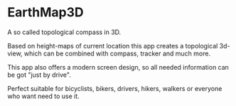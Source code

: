 # EarthMap3D

A so called topological compass in 3D.

Based on height-maps of current location this app creates a topological 3d-view, which can be combined with compass, tracker and much more.

This app also offers a modern screen design, so all needed information can be got "just by drive". 

Perfect suitable for bicyclists, bikers, drivers, hikers, walkers or everyone who want need to use it.
